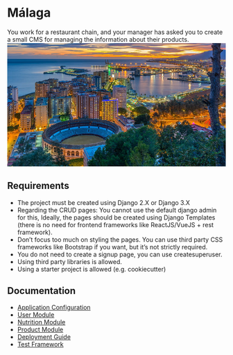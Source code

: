 # Málaga
You work for a restaurant chain, and your manager has asked you to create a small CMS for managing the information about their products.
![alt-img](./wallpaper.jpg)

## Requirements
- The project must be created using Django 2.X or Django 3.X
- Regarding the CRUD pages: You cannot use the default django admin for this, Ideally, the pages should be created using Django Templates (there is no need for frontend frameworks like ReactJS/VueJS + rest framework).
- Don’t focus too much on styling the pages. You can use third party CSS frameworks like Bootstrap if you want, but it’s not strictly required.
- You do not need to create a signup page, you can use createsuperuser.
- Using third party libraries is allowed.
- Using a starter project is allowed (e.g. cookiecutter)

## Documentation
- [Application Configuration](./app/README.md)
- [User Module](./user/README.md)
- [Nutrition Module](./nutrition/README.md)
- [Product Module](./product/README.md)
- [Deployment Guide](./USAGE.md)
- [Test Framework](./TEST.md)
